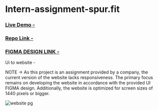 # Intern-assignment-spur.fit

<h3>
  <a href="https://intern-assignment-spur-fit.vercel.app " >
  Live Demo  -
  </a>
</h3>
<h3>
  <a href="https://github.com/Githubak2002/Intern-assignment-spur.fit " >
  Repo Link -
  </a>
</h3>

<h3>
  <a href="https://www.figma.com/file/nnSAow9ow67B5aatrcRt7T/ReactJS---Assignment-(Copy)?type=design&node-id=0-1&mode=design&t=TFqmJNfeOWZqvmGn-0 " >
  FIGMA DESIGN LINK -
  </a>
</h3>


Ui to website -

NOTE → As this project is an assignment provided by a company, the current version of the website lacks responsiveness. The primary focus remains on developing the website in accordance with the provided UI FIGMA design. Additionally, the website is optimized for screen sizes of 1440 pixels or bigger.

<img src="https://github.com/user-attachments/assets/23c319c5-2ab3-46af-85c2-72445da74a67" alt="website pg" />








